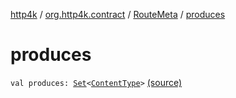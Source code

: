 [http4k](../../index.md) / [org.http4k.contract](../index.md) / [RouteMeta](index.md) / [produces](./produces.md)

# produces

`val produces: `[`Set`](https://kotlinlang.org/api/latest/jvm/stdlib/kotlin.collections/-set/index.html)`<`[`ContentType`](../../org.http4k.core/-content-type/index.md)`>` [(source)](https://github.com/http4k/http4k/blob/master/http4k-contract/src/main/kotlin/org/http4k/contract/routeMeta.kt#L75)